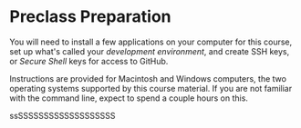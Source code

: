 Preclass Preparation
====

You will need to install a few applications on your computer for this course, set up what's called your *development environment*, and create SSH keys, or *Secure Shell* keys for access to GitHub.

Instructions are provided for Macintosh and Windows computers, the two operating systems supported by this course material. If you are not familiar with the command line, expect to spend a couple hours on this.



ssSSSSSSSSSSSSSSSSSSS
